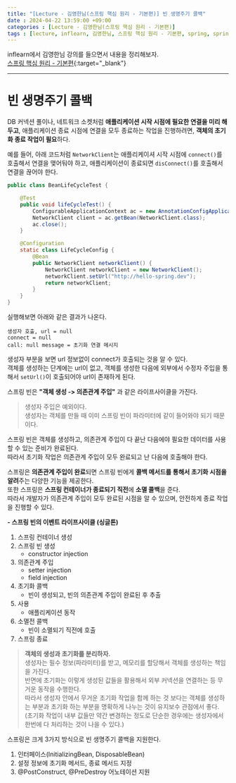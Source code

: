 ```yaml
---
title: "[Lecture - 김영한님(스프링 핵심 원리 - 기본편)] 빈 생명주기 콜백"
date : 2024-04-22 13:59:00 +09:00
categories : [Lecture - 김영한님(스프링 핵심 원리 - 기본편)]
tags : [lecture, inflearn, 김영한님, 스프링 핵심 원리 - 기본편, spring, spring boot, bean]
---
```


inflearn에서 김영한님 강의를 들으면서 내용을 정리해보자.   
[스프링 핵심 원리 - 기본편](https://www.inflearn.com/course/%EC%8A%A4%ED%94%84%EB%A7%81-%ED%95%B5%EC%8B%AC-%EC%9B%90%EB%A6%AC-%EA%B8%B0%EB%B3%B8%ED%8E%B8){:target="_blank"}

---

# 빈 생명주기 콜백
DB 커넥션 풀이나, 네트워크 소켓처럼 **애플리케이션 시작 시점에 필요한 연결을 미리 해두고**, 애플리케이션 종료 시점에 연결을 모두 종료하는 작업을 진행하려면, **객체의 초기화 종료 작업이 필요**하다.

예를 들어, 아래 코드처럼 `NetworkClient`는 애플리케이셔 시작 시점에 `connect()`를 호출해서 연결을 맺어둬야 하고, 애플리케이션이 종료되면 `disConnect()`를 호출해서 연결을 끊어야 한다.
```java
public class BeanLifeCycleTest {

    @Test
    public void lifeCycleTest() {
        ConfigurableApplicationContext ac = new AnnotationConfigApplicationContext(LifeCycleConfig.class);
        NetworkClient client = ac.getBean(NetworkClient.class);
        ac.close();
    }

    @Configuration
    static class LifeCycleConfig {
        @Bean
        public NetworkClient networkClient() {
            NetworkClient networkClient = new NetworkClient();
            networkClient.setUrl("http://hello-spring.dev");
            return networkClient;
        }
    }
}
```
실행해보면 아래와 같은 결과가 나온다.
```text
생성자 호출, url = null
connect = null
call: null message = 초기화 연결 메시지
```
생성자 부분을 보면 url 정보없이 connect가 호출되는 것을 알 수 있다.   
객체를 생성하는 단계에는 url이 없고, 객체를 생성한 다음에 외부에서 수정자 주입을 통해서 `setUrl()`이 호출되어야 url이 존재하게 된다.

스프링 빈은 **"객체 생성 -> 의존관계 주입"** 과 같은 라이프사이클을 가진다.
> 생성자 주입은 예외이다.   
> 생성자는 객체를 만들 때 이미 스프링 빈이 파라미터에 같이 들어와야 되기 때문이다.

스프링 빈은 객체를 생성하고, 의존관계 주입이 다 끝난 다음에야 필요한 데이터를 사용할 수 있는 준비가 완료된다.   
따라서 초기화 작업은 의존관계 주입이 모두 완료되고 난 다음에 호출해야 한다.

스프링은 **의존관계 주입이 완료**되면 스프링 빈에게 **콜백 메서드를 통해서 초기화 시점을 알려**주는 다양한 기능을 제공한다.   
또한 스프링은 **스프링 컨테이너가 종료되기 직전**에 **소멸 콜백**을 준다.   
따라서 개발자가 의존관계 주입이 모두 완료된 시점을 알 수 있으며, 안전하게 종료 작업을 진행할 수 있다.

**- 스프링 빈의 이벤트 라이프사이클 (싱글톤)**
1. 스프링 컨테이너 생성
2. 스프링 빈 생성
   * constructor injection
3. 의존관계 주입
   * setter injection
   * field injection
4. 초기화 콜백
   * 빈이 생성되고, 빈의 의존관계 주입이 완료된 후 추출
5. 사용
   * 애플리케이션 동작
6. 소멸전 콜백
   * 빈이 소멸되기 직전에 호출
7. 스프링 종료

> **객체의 생성과 초기화를 분리하자.**   
> 생성자는 필수 정보(파라미터)를 받고, 메모리를 할당해서 객체를 생성하는 책임을 가진다.   
> 반면에 초기화는 이렇게 생성된 값들을 활용해서 외부 커넥션을 연결하는 등 무거운 동작을 수행한다.   
> 따라서 생성자 안에서 무거운 초기화 작업을 함께 하는 것 보다는 객체를 생성하는 부분과 초기화 하는 부분을 명확하게 나누는 것이 유지보수 관점에서 좋다.   
> (초기화 작업이 내부 값들만 약간 변경하는 정도로 단순한 경우에는 생성자에서 한번에 다 처리하는 것이 나을 수 있다.)

스프링은 크게 3가지 방식으로 빈 생명주기 콜백을 지원한다.
1. 인터페이스(InitializingBean, DisposableBean)
2. 설정 정보에 초기화 메서드, 종료 메서드 지정
3. @PostConstruct, @PreDestroy 어노테이션 지원
